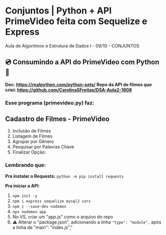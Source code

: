 # Conjuntos | Python + API PrimeVideo feita com Sequelize e Express
Aula de Algoritmos e Estrutura de Dados I - 09/10 - CONJUNTOS

## 💿 Consumindo a API do PrimeVideo com Python 🐍

**Doc: https://realpython.com/python-sets/**
**Repo da API de filmes que criei: https://github.com/CarolinaSFreitas/DSA-Aula2-1808**

### Esse programa (primevideo.py) faz:

Cadastro de Filmes - PrimeVideo
----------------------------------------
1. Inclusão de Filmes
2. Listagem de Filmes
3. Agrupar por Gênero
4. Pesquisar por Palavras Chave
5. Finalizar
Opção: <opcao>

### Lembrando que:

**Pra instalar o Requests:**
`` python -m pip install requests `` 

**Pra iniciar a API**:
1. `` npm init -y ``
2. `` npm i express sequelize mysql2 cors ``
3. `` npm i --save-dev nodemon ``
4. `` npx nodemon app ``
5. No VS, criar um "app.js" como o arquivo do repo
6. ⚠️ Alterar o "package.json", adicionando a linha `` "type": "module", `` após a linha de "main": "index.js","
